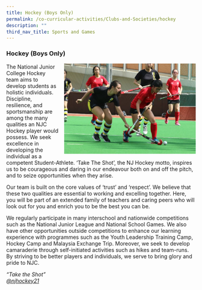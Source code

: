```yaml
---
title: Hockey (Boys Only)
permalink: /co-curricular-activities/Clubs-and-Societies/hockey
description: ""
third_nav_title: Sports and Games
---
```



### Hockey (Boys Only)

<img src="/images/hockey1.png" style="width:350px;height:240px;margin-left:15px;" align = "right"> The National Junior College Hockey team aims to develop students as holistic individuals. Discipline, resilience, and sportsmanship are among the many qualities an NJC Hockey player would possess. We seek excellence in developing the individual as a competent Student-Athlete. ‘Take The Shot’, the NJ Hockey motto, inspires us to be courageous and daring in our endeavour both on and off the pitch, and to seize opportunities when they arise.

Our team is built on the core values of ‘trust’ and ‘respect’. We believe that these two qualities are essential to working and excelling together. Here, you will be part of an extended family of teachers and caring peers who will look out for you and enrich you to be the best you can be.

We regularly participate in many interschool and nationwide competitions such as the National Junior League and National School Games. We also have other opportunities outside competitions to enhance our learning experience with programmes such as the Youth Leadership Training Camp, Hockey Camp and Malaysia Exchange Trip. Moreover, we seek to develop camaraderie through self-initiated activities such as hikes and team-runs. By striving to be better players and individuals, we serve to bring glory and pride to NJC.

_“Take the Shot”  
[@njhockey21](https://www.instagram.com/njhockey21/?hl=en)_